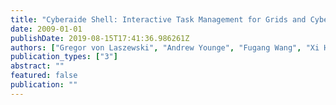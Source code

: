 ```yaml
---
title: "Cyberaide Shell: Interactive Task Management for Grids and Cyberinfrastructure"
date: 2009-01-01
publishDate: 2019-08-15T17:41:36.986261Z
authors: ["Gregor von Laszewski", "Andrew Younge", "Fugang Wang", "Xi He"]
publication_types: ["3"]
abstract: ""
featured: false
publication: ""
---
```


